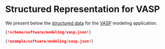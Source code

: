 # Structured Representation for VASP

We present below the [structured data](../../../data-structured/overview.md) for the [VASP](overview.md) modeling application.

```json tab="Schema" 
{!schema/software/modeling/vasp.json!}
```

```json tab="Example" 
{!example/software/modeling/vasp.json!}
```
